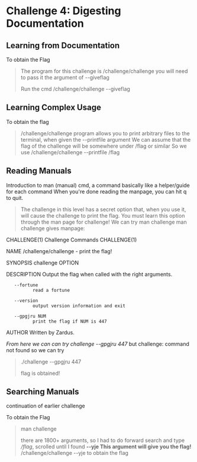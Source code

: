 # Challenge 4: Digesting Documentation
## Learning from Documentation

To obtain the Flag
> The program for this challenge is /challenge/challenge
> you will need to pass it the argument of --giveflag
>
> Run the cmd /challenge/challenge --giveflag

## Learning Complex Usage

To obtain the flag

> /challenge/challenge program allows you to print arbitrary files to the terminal, when given the --printfile argument
> We can assume that the flag of the challenge will be somewhere under /flag or similar
> So we use /challenge/challenge --printfile /flag

## Reading Manuals

Introduction to man (manual) cmd, a command basically like a helper/guide for each command 
When you're done reading the manpage, you can hit q to quit.

> The challenge in this level has a secret option that, when you use it, will cause the challenge to print the flag. You must learn this option through the man page for challenge!
> We can try
> man challenge
> man challenge gives manpage:

CHALLENGE(1)                       Challenge Commands                       CHALLENGE(1)

NAME
       /challenge/challenge - print the flag!

SYNOPSIS
       challenge OPTION

DESCRIPTION
       Output the flag when called with the right arguments.

       --fortune
              read a fortune

       --version
              output version information and exit

       --gpgjru NUM
              print the flag if NUM is 447

AUTHOR
       Written by Zardus.

*From here we can can try challenge --gpgjru 447*
but challenge: command not found
so we can try 
> ./challenge --gpgjru 447
> 
> flag is obtained!

## Searching Manuals

continuation of earlier challenge

To obtain the Flag

> man challenge
>
> there are 1800+ arguments, so I had to do forward search and type _/flag_, scrolled until I found  **--yje  This argument will give you the flag!**
> /challenge/challenge --yje to obtain the flag
